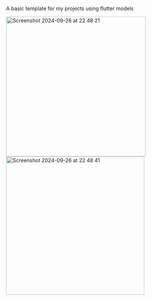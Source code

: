 A basic template for my projects using flutter models 

<img width="382" alt="Screenshot 2024-09-26 at 22 48 21" src="https://github.com/user-attachments/assets/bc8e21f1-31b5-4b2d-aa66-a358c82e7aee">
<img width="378" alt="Screenshot 2024-09-26 at 22 48 41" src="https://github.com/user-attachments/assets/1dc41316-ca21-4945-89cd-3825ce070cb7">
